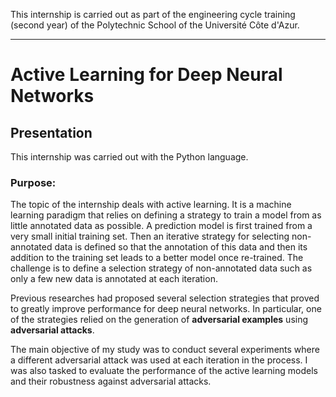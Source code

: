 This internship is carried out as part of the engineering cycle training (second year) of the Polytechnic School of the Université Côte d'Azur.
***
# Active Learning for Deep Neural Networks

## Presentation
This internship was carried out with the Python language.

### Purpose:
The topic of the internship deals with active learning. It is a machine learning paradigm that relies on defining a strategy to train a model from as little annotated data as possible. A prediction model is first trained from a very small initial training set. Then an iterative strategy for selecting non-annotated data is defined so that the annotation of this data and then its addition to the training set leads to a better model once re-trained.
The challenge is to define a selection strategy of non-annotated data such as only a few new data is annotated at each iteration.

Previous researches had proposed several selection strategies that proved to greatly improve performance for deep neural networks. In particular, one of the strategies relied on the generation of **adversarial examples** using **adversarial attacks**.

The main objective of my study was to conduct several experiments where a different adversarial attack was used at each iteration in the process. I was also tasked to evaluate the performance of the active learning models and their robustness against adversarial attacks.
